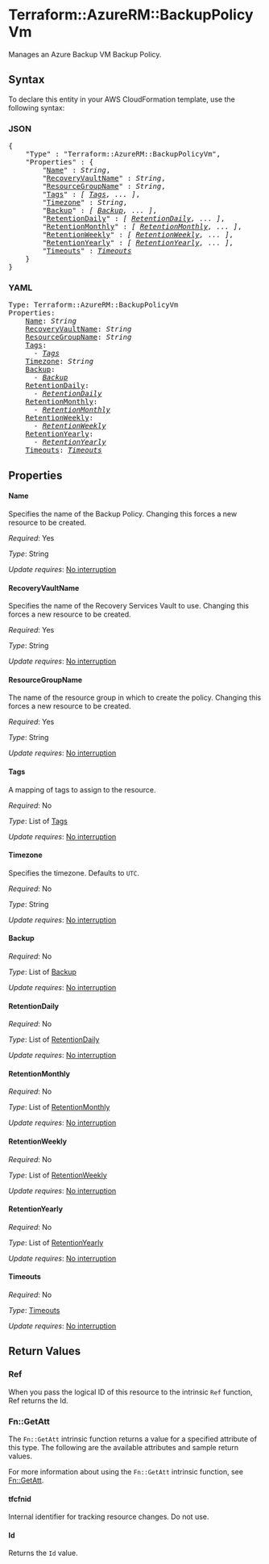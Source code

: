 # Terraform::AzureRM::BackupPolicyVm

Manages an Azure Backup VM Backup Policy.

## Syntax

To declare this entity in your AWS CloudFormation template, use the following syntax:

### JSON

<pre>
{
    "Type" : "Terraform::AzureRM::BackupPolicyVm",
    "Properties" : {
        "<a href="#name" title="Name">Name</a>" : <i>String</i>,
        "<a href="#recoveryvaultname" title="RecoveryVaultName">RecoveryVaultName</a>" : <i>String</i>,
        "<a href="#resourcegroupname" title="ResourceGroupName">ResourceGroupName</a>" : <i>String</i>,
        "<a href="#tags" title="Tags">Tags</a>" : <i>[ <a href="tags.md">Tags</a>, ... ]</i>,
        "<a href="#timezone" title="Timezone">Timezone</a>" : <i>String</i>,
        "<a href="#backup" title="Backup">Backup</a>" : <i>[ <a href="backup.md">Backup</a>, ... ]</i>,
        "<a href="#retentiondaily" title="RetentionDaily">RetentionDaily</a>" : <i>[ <a href="retentiondaily.md">RetentionDaily</a>, ... ]</i>,
        "<a href="#retentionmonthly" title="RetentionMonthly">RetentionMonthly</a>" : <i>[ <a href="retentionmonthly.md">RetentionMonthly</a>, ... ]</i>,
        "<a href="#retentionweekly" title="RetentionWeekly">RetentionWeekly</a>" : <i>[ <a href="retentionweekly.md">RetentionWeekly</a>, ... ]</i>,
        "<a href="#retentionyearly" title="RetentionYearly">RetentionYearly</a>" : <i>[ <a href="retentionyearly.md">RetentionYearly</a>, ... ]</i>,
        "<a href="#timeouts" title="Timeouts">Timeouts</a>" : <i><a href="timeouts.md">Timeouts</a></i>
    }
}
</pre>

### YAML

<pre>
Type: Terraform::AzureRM::BackupPolicyVm
Properties:
    <a href="#name" title="Name">Name</a>: <i>String</i>
    <a href="#recoveryvaultname" title="RecoveryVaultName">RecoveryVaultName</a>: <i>String</i>
    <a href="#resourcegroupname" title="ResourceGroupName">ResourceGroupName</a>: <i>String</i>
    <a href="#tags" title="Tags">Tags</a>: <i>
      - <a href="tags.md">Tags</a></i>
    <a href="#timezone" title="Timezone">Timezone</a>: <i>String</i>
    <a href="#backup" title="Backup">Backup</a>: <i>
      - <a href="backup.md">Backup</a></i>
    <a href="#retentiondaily" title="RetentionDaily">RetentionDaily</a>: <i>
      - <a href="retentiondaily.md">RetentionDaily</a></i>
    <a href="#retentionmonthly" title="RetentionMonthly">RetentionMonthly</a>: <i>
      - <a href="retentionmonthly.md">RetentionMonthly</a></i>
    <a href="#retentionweekly" title="RetentionWeekly">RetentionWeekly</a>: <i>
      - <a href="retentionweekly.md">RetentionWeekly</a></i>
    <a href="#retentionyearly" title="RetentionYearly">RetentionYearly</a>: <i>
      - <a href="retentionyearly.md">RetentionYearly</a></i>
    <a href="#timeouts" title="Timeouts">Timeouts</a>: <i><a href="timeouts.md">Timeouts</a></i>
</pre>

## Properties

#### Name

Specifies the name of the Backup Policy. Changing this forces a new resource to be created.

_Required_: Yes

_Type_: String

_Update requires_: [No interruption](https://docs.aws.amazon.com/AWSCloudFormation/latest/UserGuide/using-cfn-updating-stacks-update-behaviors.html#update-no-interrupt)

#### RecoveryVaultName

Specifies the name of the Recovery Services Vault to use. Changing this forces a new resource to be created.

_Required_: Yes

_Type_: String

_Update requires_: [No interruption](https://docs.aws.amazon.com/AWSCloudFormation/latest/UserGuide/using-cfn-updating-stacks-update-behaviors.html#update-no-interrupt)

#### ResourceGroupName

The name of the resource group in which to create the policy. Changing this forces a new resource to be created.

_Required_: Yes

_Type_: String

_Update requires_: [No interruption](https://docs.aws.amazon.com/AWSCloudFormation/latest/UserGuide/using-cfn-updating-stacks-update-behaviors.html#update-no-interrupt)

#### Tags

A mapping of tags to assign to the resource.

_Required_: No

_Type_: List of <a href="tags.md">Tags</a>

_Update requires_: [No interruption](https://docs.aws.amazon.com/AWSCloudFormation/latest/UserGuide/using-cfn-updating-stacks-update-behaviors.html#update-no-interrupt)

#### Timezone

Specifies the timezone. Defaults to `UTC`.

_Required_: No

_Type_: String

_Update requires_: [No interruption](https://docs.aws.amazon.com/AWSCloudFormation/latest/UserGuide/using-cfn-updating-stacks-update-behaviors.html#update-no-interrupt)

#### Backup

_Required_: No

_Type_: List of <a href="backup.md">Backup</a>

_Update requires_: [No interruption](https://docs.aws.amazon.com/AWSCloudFormation/latest/UserGuide/using-cfn-updating-stacks-update-behaviors.html#update-no-interrupt)

#### RetentionDaily

_Required_: No

_Type_: List of <a href="retentiondaily.md">RetentionDaily</a>

_Update requires_: [No interruption](https://docs.aws.amazon.com/AWSCloudFormation/latest/UserGuide/using-cfn-updating-stacks-update-behaviors.html#update-no-interrupt)

#### RetentionMonthly

_Required_: No

_Type_: List of <a href="retentionmonthly.md">RetentionMonthly</a>

_Update requires_: [No interruption](https://docs.aws.amazon.com/AWSCloudFormation/latest/UserGuide/using-cfn-updating-stacks-update-behaviors.html#update-no-interrupt)

#### RetentionWeekly

_Required_: No

_Type_: List of <a href="retentionweekly.md">RetentionWeekly</a>

_Update requires_: [No interruption](https://docs.aws.amazon.com/AWSCloudFormation/latest/UserGuide/using-cfn-updating-stacks-update-behaviors.html#update-no-interrupt)

#### RetentionYearly

_Required_: No

_Type_: List of <a href="retentionyearly.md">RetentionYearly</a>

_Update requires_: [No interruption](https://docs.aws.amazon.com/AWSCloudFormation/latest/UserGuide/using-cfn-updating-stacks-update-behaviors.html#update-no-interrupt)

#### Timeouts

_Required_: No

_Type_: <a href="timeouts.md">Timeouts</a>

_Update requires_: [No interruption](https://docs.aws.amazon.com/AWSCloudFormation/latest/UserGuide/using-cfn-updating-stacks-update-behaviors.html#update-no-interrupt)

## Return Values

### Ref

When you pass the logical ID of this resource to the intrinsic `Ref` function, Ref returns the Id.

### Fn::GetAtt

The `Fn::GetAtt` intrinsic function returns a value for a specified attribute of this type. The following are the available attributes and sample return values.

For more information about using the `Fn::GetAtt` intrinsic function, see [Fn::GetAtt](https://docs.aws.amazon.com/AWSCloudFormation/latest/UserGuide/intrinsic-function-reference-getatt.html).

#### tfcfnid

Internal identifier for tracking resource changes. Do not use.

#### Id

Returns the <code>Id</code> value.

